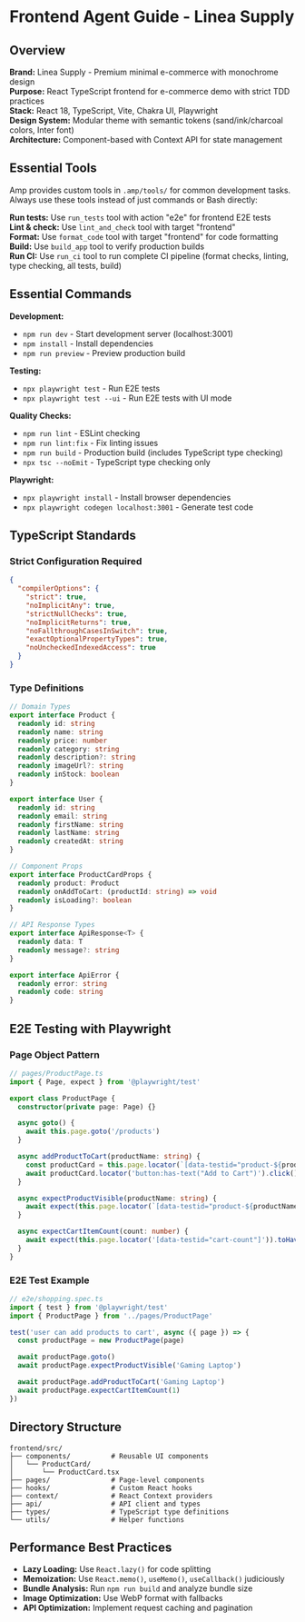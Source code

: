 # Frontend Agent Guide - Linea Supply

## Overview

**Brand:** Linea Supply - Premium minimal e-commerce with monochrome design  
**Purpose:** React TypeScript frontend for e-commerce demo with strict TDD practices  
**Stack:** React 18, TypeScript, Vite, Chakra UI, Playwright  
**Design System:** Modular theme with semantic tokens (sand/ink/charcoal colors, Inter font)  
**Architecture:** Component-based with Context API for state management

## Essential Tools

Amp provides custom tools in `.amp/tools/` for common development tasks. Always use these tools instead of just commands or Bash directly:

**Run tests:** Use `run_tests` tool with action "e2e" for frontend E2E tests  
**Lint & check:** Use `lint_and_check` tool with target "frontend"  
**Format:** Use `format_code` tool with target "frontend" for code formatting  
**Build:** Use `build_app` tool to verify production builds  
**Run CI:** Use `run_ci` tool to run complete CI pipeline (format checks, linting, type checking, all tests, build)

## Essential Commands

**Development:**

- `npm run dev` - Start development server (localhost:3001)
- `npm install` - Install dependencies
- `npm run preview` - Preview production build

**Testing:**

- `npx playwright test` - Run E2E tests
- `npx playwright test --ui` - Run E2E tests with UI mode

**Quality Checks:**

- `npm run lint` - ESLint checking
- `npm run lint:fix` - Fix linting issues
- `npm run build` - Production build (includes TypeScript type checking)
- `npx tsc --noEmit` - TypeScript type checking only

**Playwright:**

- `npx playwright install` - Install browser dependencies
- `npx playwright codegen localhost:3001` - Generate test code

## TypeScript Standards

### Strict Configuration Required

```json
{
  "compilerOptions": {
    "strict": true,
    "noImplicitAny": true,
    "strictNullChecks": true,
    "noImplicitReturns": true,
    "noFallthroughCasesInSwitch": true,
    "exactOptionalPropertyTypes": true,
    "noUncheckedIndexedAccess": true
  }
}
```

### Type Definitions

```typescript
// Domain Types
export interface Product {
  readonly id: string
  readonly name: string
  readonly price: number
  readonly category: string
  readonly description?: string
  readonly imageUrl?: string
  readonly inStock: boolean
}

export interface User {
  readonly id: string
  readonly email: string
  readonly firstName: string
  readonly lastName: string
  readonly createdAt: string
}

// Component Props
export interface ProductCardProps {
  readonly product: Product
  readonly onAddToCart: (productId: string) => void
  readonly isLoading?: boolean
}

// API Response Types
export interface ApiResponse<T> {
  readonly data: T
  readonly message?: string
}

export interface ApiError {
  readonly error: string
  readonly code: string
}
```

## E2E Testing with Playwright

### Page Object Pattern

```typescript
// pages/ProductPage.ts
import { Page, expect } from '@playwright/test'

export class ProductPage {
  constructor(private page: Page) {}

  async goto() {
    await this.page.goto('/products')
  }

  async addProductToCart(productName: string) {
    const productCard = this.page.locator(`[data-testid="product-${productName}"]`)
    await productCard.locator('button:has-text("Add to Cart")').click()
  }

  async expectProductVisible(productName: string) {
    await expect(this.page.locator(`[data-testid="product-${productName}"]`)).toBeVisible()
  }

  async expectCartItemCount(count: number) {
    await expect(this.page.locator('[data-testid="cart-count"]')).toHaveText(count.toString())
  }
}
```

### E2E Test Example

```typescript
// e2e/shopping.spec.ts
import { test } from '@playwright/test'
import { ProductPage } from '../pages/ProductPage'

test('user can add products to cart', async ({ page }) => {
  const productPage = new ProductPage(page)

  await productPage.goto()
  await productPage.expectProductVisible('Gaming Laptop')

  await productPage.addProductToCart('Gaming Laptop')
  await productPage.expectCartItemCount(1)
})
```

## Directory Structure

```
frontend/src/
├── components/          # Reusable UI components
│   └── ProductCard/
│       └── ProductCard.tsx
├── pages/               # Page-level components
├── hooks/               # Custom React hooks
├── context/             # React Context providers
├── api/                 # API client and types
├── types/               # TypeScript type definitions
└── utils/               # Helper functions
```

## Performance Best Practices

- **Lazy Loading:** Use `React.lazy()` for code splitting
- **Memoization:** Use `React.memo()`, `useMemo()`, `useCallback()` judiciously
- **Bundle Analysis:** Run `npm run build` and analyze bundle size
- **Image Optimization:** Use WebP format with fallbacks
- **API Optimization:** Implement request caching and pagination

